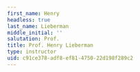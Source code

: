 ```yaml
---
first_name: Henry
headless: true
last_name: Lieberman
middle_initial: ''
salutation: Prof.
title: Prof. Henry Lieberman
type: instructor
uid: c91ce378-adf8-ef81-4750-22d198f289c2
---
```

